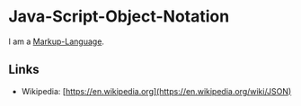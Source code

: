 # Java-Script-Object-Notation

I am a [Markup-Language](9300000.md).

## Links

- Wikipedia: [https://en.wikipedia.org](https://en.wikipedia.org/wiki/JSON)
